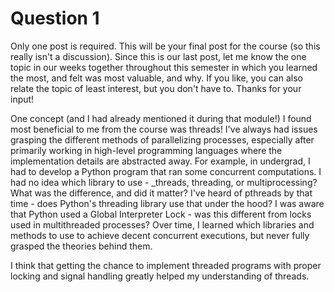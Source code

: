 # Question 1
Only one post is required. This will be your final post for the course (so this really isn't a discussion). Since this is our last post, let me know the one topic in our weeks together throughout this semester in which you learned the most, and felt was most valuable, and why. If you like, you can also relate the topic of least interest, but you don't have to. Thanks for your input!

One concept (and I had already mentioned it during that module!) I found most beneficial to me from the course was threads! I've always had issues grasping the different methods of parallelizing processes, especially after primarily working in high-level programming languages where the implementation details are abstracted away. For example, in undergrad, I had to develop a Python program that ran some concurrent computations. I had no idea which library to use - _threads, threading, or multiprocessing? What was the difference, and did it matter? I've heard of pthreads by that time - does Python's threading library use that under the hood? I was aware that Python used a Global Interpreter Lock - was this different from locks used in multithreaded processes? Over time, I learned which libraries and methods to use to achieve decent concurrent executions, but never fully grasped the theories behind them.

I think that getting the chance to implement threaded programs with proper locking and signal handling greatly helped my understanding of threads.
